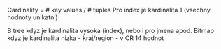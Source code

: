 Cardinality = \# key values / \# tuples
Pro index je kardinalita 1 (vsechny hodnoty unikatni)

B tree kdyz je kardinalita vysoka (index), nebo i pro jmena apod.
Bitmap kdyz je kardinalita nizka - kraj/region - v CR 14 hodnot